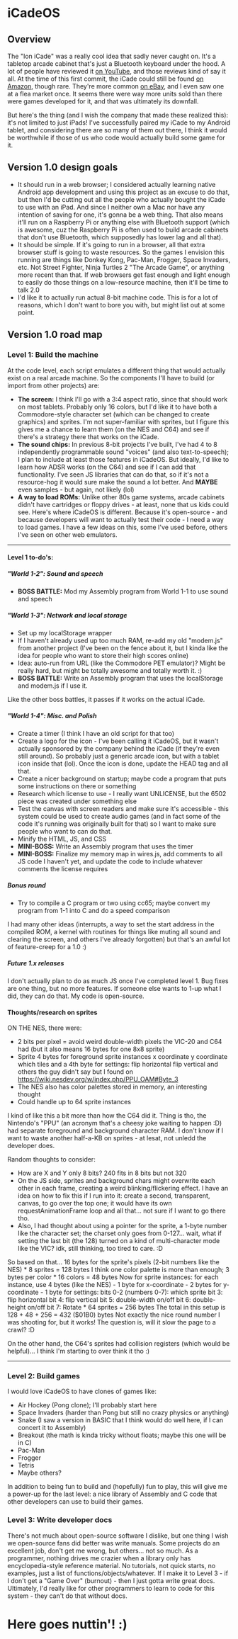 # iCadeOS

## Overview

The "Ion iCade" was a really cool idea that sadly never caught on.  It's a tabletop arcade cabinet that's just a Bluetooth keyboard under the hood.  A lot of people have reviewed it [on YouTube](https://www.youtube.com/watch?v=DliJ2-sRYyM), and those reviews kind of say it all.  At the time of this first commit, the iCade could still be found [on Amazon](https://www.amazon.com/ION-iCade-Arcade-Bluetooth-Cabinet/dp/B004YC4NH6/ref=sr_1_1?keywords=ion+icade&qid=1643946976&sr=8-1), though rare.  They're more common [on eBay](https://www.ebay.com/itm/334288997982?hash=item4dd52d4e5e:g:xH4AAOSw975h3x5Z), and I even saw one at a flea market once.  It seems there were way more units sold than there were games developed for it, and that was ultimately its downfall.

But here's the thing (and I wish the company that made these realized this): it's not limited to just iPads!  I've successfully paired my iCade to my Android tablet, and considering there are so many of them out there, I think it would be worthwhile if those of us who code would actually build some game for it.

## Version 1.0 design goals

* It should run in a web browser; I considered actually learning native Android app development and using this project as an excuse to do that, but then I'd be cutting out all the people who actually bought the iCade to use with an iPad.  And since I neither own a Mac nor have any intention of saving for one, it's gonna be a web thing.  That also means it'll run on a Raspberry Pi or anything else with Bluetooth support (which is awesome, cuz the Raspberry Pi is often used to build arcade cabinets that don't use Bluetooth, which supposedly has lower lag and all that).
* It should be simple.  If it's going to run in a browser, all that extra browser stuff is going to waste resources.  So the games I envision this running are things like Donkey Kong, Pac-Man, Frogger, Space Invaders, etc.  Not Street Fighter, Ninja Turtles 2 "The Arcade Game", or anything more recent than that.  If web browsers get fast enough and light enough to easily do those things on a low-resource machine, then it'll be time to talk 2.0
* I'd like it to actually run actual 8-bit machine code.  This is for a lot of reasons, which I don't want to bore you with, but might list out at some point.

## Version 1.0 road map

### Level 1: Build the machine

At the code level, each script emulates a different thing that would actually exist on a real arcade machine.  So the components I'll have to build (or import from other projects) are:

* **The screen:** I think I'll go with a 3:4 aspect ratio, since that should work on most tablets.  Probably only 16 colors, but I'd like it to have both a Commodore-style character set (which can be changed to create graphics) and sprites.  I'm not super-familiar with sprites, but I figure this gives me a chance to learn them (on the NES and C64) and see if there's a strategy there that works on the iCade.
* **The sound chips:** In previous 8-bit projects I've built, I've had 4 to 8 independently programmable sound "voices" (and also text-to-speech); I plan to include at least those features in iCadeOS.  But ideally, I'd like to learn how ADSR works (on the C64) and see if I can add that functionality.  I've seen JS libraries that can do that, so if it's not a resource-hog it would sure make the sound a lot better.  And **MAYBE** even samples - but again, not likely (lol)
* **A way to load ROMs:** Unlike other 80s game systems, arcade cabinets didn't have cartridges or floppy drives - at least, none that us kids could see.  Here's where iCadeOS is different.  Because it's open-source - and because developers will want to actually test their code - I need a way to load games.  I have a few ideas on this, some I've used before, others I've seen on other web emulators.

-----------------------------------------------------------------------------------------------

#### Level 1 to-do's:

##### "World 1-2": Sound and speech

* **BOSS BATTLE:** Mod my Assembly program from World 1-1 to use sound and speech


##### "World 1-3": Network and local storage

* Set up my localStorage wrapper
* If I haven't already used up too much RAM, re-add my old "modem.js" from another project (I've been on the fence about it, but I kinda like the idea for people who want to store their high scores online)
* Idea: auto-run from URL (like the Commodore PET emulator)?  Might be really hard, but might be totally awesome and totally worth it. :)
* **BOSS BATTLE:** Write an Assembly program that uses the localStorage and modem.js if I use it.

Like the other boss battles, it passes if it works on the actual iCade.


##### "World 1-4": Misc. and Polish

* Create a timer (I think I have an old script for that too)
* Create a logo for the icon - I've been calling it iCadeOS, but it wasn't actually sponsored by the company behind the iCade (if they're even still around).  So probably just a generic arcade icon, but with a tablet icon inside that (lol).  Once the icon is done, update the HEAD tag and all that.
* Create a nicer background on startup; maybe code a program that puts some instructions on there or something
* Research which license to use - I really want UNLICENSE, but the 6502 piece was created under something else
* Test the canvas with screen readers and make sure it's accessible - this system could be used to create audio games (and in fact some of the code it's running was originally built for that) so I want to make sure people who want to can do that.
* Minify the HTML, JS, and CSS
* **MINI-BOSS:** Write an Assembly program that uses the timer
* **MINI-BOSS:** Finalize my memory map in wires.js, add comments to all JS code I haven't yet, and update the code to include whatever comments the license requires

##### Bonus round

* Try to compile a C program or two using cc65; maybe convert my program from 1-1 into C and do a speed comparison

I had many other ideas (interrupts, a way to set the start address in the compiled ROM, a kernel with routines for things like muting all sound and clearing the screen, and others I've already forgotten) but that's an awful lot of feature-creep for a 1.0 :)

##### Future 1.x releases

I don't actually plan to do as much JS once I've completed level 1.  Bug fixes are one thing, but no more features.  If someone else wants to 1-up what I did, they can do that.  My code is open-source.


#### Thoughts/research on sprites

ON THE NES, there were:

* 2 bits per pixel = avoid weird double-width pixels the VIC-20 and C64 had (but it also means 16 bytes for one 8x8 sprite)
* Sprite 4 bytes for foreground sprite instances
	x coordinate
	y coordinate
	which tiles
	and a 4th byte for settings:
		flip horizontal
		flip vertical
		and others the guy didn't say but I found on https://wiki.nesdev.org/w/index.php/PPU_OAM#Byte_3
* The NES also has color palettes stored in memory, an interesting thought
* Could handle up to 64 sprite instances

I kind of like this a bit more than how the C64 did it.  Thing is tho, the Nintendo's "PPU" (an acronym that's a cheesy joke waiting to happen :D) had separate foreground and background character RAM.  I don't know if I want to waste another half-a-KB on sprites - at lesat, not unledd the developer does.

Random thoughts to consider:
* How are X and Y only 8 bits?  240 fits in 8 bits but not 320
* On the JS side, sprites and background chars might overwrite each other in each frame, creating a weird blinking/flickering effect.  I have an idea on how to fix this if I run into it: create a second, transparent, canvas, to go over the top one; it would have its own requestAnimationFrame loop and all that... not sure if I want to go there tho.
* Also, I had thought about using a pointer for the sprite, a 1-byte number like the character set; the charset only goes from 0-127... wait, what if setting the last bit (the 128) turned on a kind of multi-character mode like the VIC?  idk, still thinking, too tired to care. :D

So based on that...
	16 bytes for the sprite's pixels (2-bit numbers like the NES)
		* 8 sprites = 128 bytes
	I think one color palette is more than enough; 3 bytes per color
		* 16 colors = 48 bytes
	Now for sprite instances: for each instance, use 4 bytes (like the NES)
			- 1 byte for x-coordinate
			- 2 bytes for y-coordinate
			- 1 byte for settings:
				bits 0-2 (numbers 0-7): which sprite
				bit 3: flip horizontal
				bit 4: flip vertical
				bit 5: double-width on/off
				bit 6: double-height on/off
				bit 7: Rotate
		* 64 sprites = 256 bytes
	The total in this setup is 128 + 48 + 256 = 432 ($01B0) bytes
	Not exactly the nice round number I was shooting for, but it works!
	The question is, will it slow the page to a crawl? :D

On the other hand, the C64's sprites had collision registers (which would be helpful)...  I think I'm starting to over think it tho :)











--------------------------------------------------------------------------

### Level 2: Build games

I would love iCadeOS to have clones of games like:

* Air Hockey (Pong clone); I'll probably start here
* Space Invaders (harder than Pong but still no crazy physics or anything)
* Snake (I saw a version in BASIC that I think would do well here, if I can concert it to Assembly)
* Breakout (the math is kinda tricky without floats; maybe this one will be in C)
* Pac-Man
* Frogger
* Tetris
* Maybe others?

In addition to being fun to build and (hopefully) fun to play, this will give me a power-up for the last level: a nice library of Assembly and C code that other developers can use to build their games.

### Level 3: Write developer docs

There's not much about open-source software I dislike, but one thing I wish we open-source fans did better was write manuals.  Some projects do an excellent job, don't get me wrong, but others... not so much.  As a programmer, nothing drives me crazier when a library only has encyclopedia-style reference material.  No tutorials, not quick starts, no examples, just a list of functions/objects/whatever.  If I make it to Level 3 - if I don't get a "Game Over" (burnout) - then I just gotta write great docs.  Ultimately, I'd really like for other programmers to learn to code for this system - they can't do that without docs.

# Here goes nuttin'! :)
